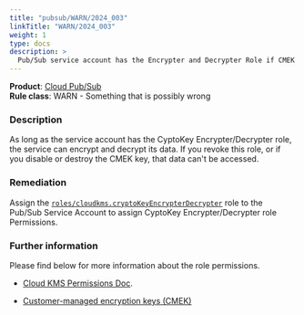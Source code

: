 ```yaml
---
title: "pubsub/WARN/2024_003"
linkTitle: "WARN/2024_003"
weight: 1
type: docs
description: >
  Pub/Sub service account has the Encrypter and Decrypter Role if CMEK exist.
---
```


**Product**: [Cloud Pub/Sub](https://cloud.google.com/pubsub/)\
**Rule class**: WARN - Something that is possibly wrong

### Description

As long as the service account has the CyptoKey Encrypter/Decrypter role, the
service can encrypt and decrypt its data. If you revoke this role, or if you
disable or destroy the CMEK key, that data can't be accessed.

### Remediation

Assign the [`roles/cloudkms.cryptoKeyEncrypterDecrypter`](https://cloud.google.com/pubsub/docs/encryption#using-cmek)
role to the Pub/Sub Service Account to assign CyptoKey Encrypter/Decrypter role Permissions.

### Further information

Please find below for more information about the role permissions.
- [Cloud KMS Permissions Doc](https://cloud.google.com/iam/docs/understanding-roles#cloud-kms-roles).

- [Customer-managed encryption keys (CMEK)](https://cloud.google.com/kms/docs/cmek#cmek)
